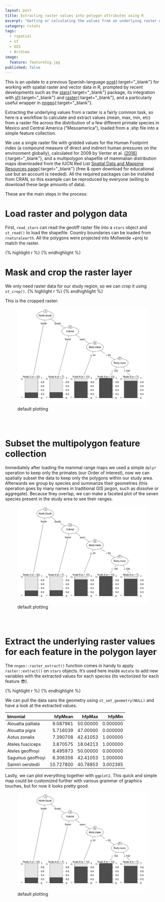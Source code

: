 ```yaml
---
layout: post
title: Extracting raster values into polygon attributes using R
excerpt: "Getting or calculating the values from an underlying raster using stars and sf"
category: rstats
tags: 
  - rspatial
  - sf
  - GIS
  - ArcView
image: 
  feature: featureSig.jpg
published: false
---
```


This is an update to a previous Spanish-language [post](https://luisdva.github.io/R-para-tareas-espaciales/){:target="_blank"} for working with spatial raster and vector data in R, prompted by recent developments such as the [stars](https://cran.r-project.org/web/packages/stars/index.html){:target="_blank"} package, its integration with [sf](https://cran.r-project.org/web/packages/sf/index.html){:target="_blank"} and [raster](https://cran.r-project.org/web/packages/raster/index.html){:target="_blank"}, and a particularly useful wrapper in [nngeo](https://cran.r-project.org/web/packages/nngeo/index.html){:target="_blank"}. 

Extracting the underlying values from a raster is a fairly common task, so here is a workflow to calculate and extract values (mean, max, min, etc) from a raster file across the distribution of a few different primate species in Mexico and Central America (“Mesoamerica”), loaded from a .shp file into a simple feature collection. 

We use a single raster file with gridded values for the Human Footprint index (a compound measure of direct and indirect human pressures on the environment globally), calculated for 2009 by Venter et al. [(2016)](https://www.nature.com/articles/sdata201667){:target="_blank"}, and a multipolygon shapefile of mammalian distribution maps downloaded from the IUCN Red List [Spatial Data and Mapping Resources page](https://www.iucnredlist.org/resources/spatial-data-download){:target="_blank"} (free & open download for educational use but an account is needed). All the required packages can be installed from CRAN, so this example can be reproduced by everyone (willing to download these large amounts of data). 

These are the main steps in the process:

# Load raster and polygon data
First, `read_stars` can read the geotiff raster file into a `stars` object and `st_read()` to load the shapefile. Country boundaries can be loaded from `rnaturalearth`. All the polygons were projected into Mollweide +proj to match the raster. 

{% highlight r %}
{% endhighlight %}

# Mask and crop the raster layer
We only need raster data for our study region, so we can crop it using `st_crop()`.
{% highlight r %}
{% endhighlight %}

This is the cropped raster:
<figure>
    <a href="/images/ctreeDefault.png"><img src="/images/ctreeDefault.png"></a>
        <figcaption>default plotting</figcaption>
</figure>
<br><br>

# Subset the multipolygon feature collection

Immediately after loading the mammal range maps we used a simple `dplyr` operation to keep only the primates (our Order of interest), now we can spatially subset the data to keep only the polygons within our study area. Afterwards we group by species and summarize their geometries (this operation goes by many names in traditional GIS jargon, such as dissolve or aggregate). Because they overlap, we can make a faceted plot of the seven species present in the study area to see their ranges. 

<figure>
    <a href="/images/ctreeDefault.png"><img src="/images/ctreeDefault.png"></a>
        <figcaption>default plotting</figcaption>
</figure>
<br><br>

# Extract the underlying raster values for each feature in the polygon layer

The `nngeo::raster_extract()` function comes in handy to apply `raster::extract()` on `stars` objects. It’s used here inside `mutate` to add new variables with the extracted values for each species (its vectorized for each feature 😎).

{% highlight r %}
{% endhighlight %}

We can pull the data sans the geometry using `st_set_geometry(NULL)` and have a look at the extracted values. 

|binomial           |   hfpMean|   hfpMax|   hfpMin|
|:------------------|---------:|--------:|--------:|
|Alouatta palliata  |  9.087961| 50.00000| 0.000000|
|Alouatta pigra     |  5.716039| 47.00000| 0.000000|
|Aotus zonalis      |  7.390708| 42.41053| 1.000000|
|Ateles fusciceps   |  3.870575| 18.04213| 1.000000|
|Ateles geoffroyi   |  8.495973| 50.00000| 0.000000|
|Saguinus geoffroyi |  6.306356| 42.41053| 1.000000|
|Saimiri oerstedii  | 10.727800| 40.78853| 3.002395|


Lastly, we can plot everything together with `ggplot2`. This quick and simple map could be customized further with various grammar of graphics touches, but for now it looks pretty good. 

 <figure>
    <a href="/images/ctreeDefault.png"><img src="/images/ctreeDefault.png"></a>
        <figcaption>default plotting</figcaption>
</figure>
<br><br>
